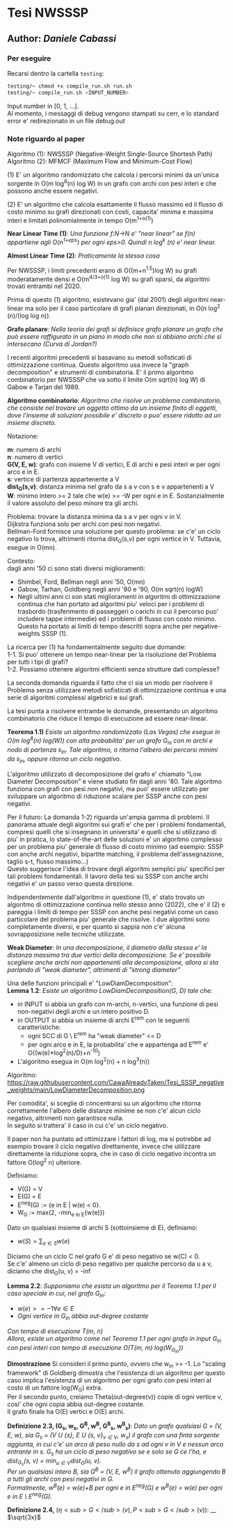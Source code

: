 # Tesi NWSSSP
## Author: _Daniele Cabassi_

### Per eseguire
Recarsi dentro la cartella `testing`:
```bash
testing/~ chmod +x compile_run.sh run.sh
testing/~ compile_run.sh <INPUT_NUMBER>
```
Input number in \[0, 1, ...\].  
Al momento, i messaggi di debug vengono stampati su cerr, e lo standard error e' redirezionato in un file debug.out

### Note riguardo al paper

Algoritmo (1): NWSSSP (Negative-Weight Single-Source Shortesh Path)  
Algoritmo (2): MFMCF (Maximum Flow and Minimum-Cost Flow)

(1) E' un algoritmo randomizzato che calcola i percorsi minimi da un'unica sorgente in O(m log<sup>8</sup>(n) log W) in un grafo con archi con pesi interi e che possono anche essere negativi.

(2) E' un algoritmo che calcola esattamente il flusso massimo ed il flusso di costo minimo su grafi direzionati con costi, capacita' minima e massima interi e limitati polinomialmente in tempo O(m<sup>1+o(1)</sup>)

**Near Linear Time (1)**:
_Una funzione f:N->N e' "near linear" se f(n) appartiene agli O(n<sup>1+eps</sup>) per ogni eps>0.
Quindi n log<sup>k</sup> (n) e' near linear._

**Almost Linear Time (2)**:
_Praticamente la stessa cosa_

Per NWSSSP, i limiti precedenti erano di O((m+n<sup>1.5</sup>)log W) su grafi moderatamente densi e O(m<sup>4/3+o(1)</sup> log W) su grafi sparsi, da algoritmi trovati entrambi nel 2020.

Prima di questo (1) algoritmo, esistevano gia' (dal 2001) degli algoritmi near-linear ma solo per il caso particolare di grafi planari direzionati, in O(n log<sup>2</sup> (n)/(log log n)).

**Grafo planare**:
_Nella teoria dei grafi si definisce grafo planare un grafo che può essere raffigurato in un piano in modo che non si abbiano archi che si intersecano
(Curva di Jordan?)_

I recenti algoritmi precedenti si basavano su metodi sofisticati di ottimizzazione continua. Questo algoritmo usa invece la "graph decomposition" e strumenti di combinatoria. E' il primo algoritmo combinatorio per NWSSSP che va sotto il limite O(m sqrt(n) log W) di Gabow e Tarjan del 1989.

**Algoritmo combinatorio**:
_Algoritmo che risolve un problema combinatorio, che consiste nel trovare un oggetto ottimo da un insieme finito di oggetti, dove l'insieme di soluzioni possibile e' discreto o puo' essere ridotto ad un insieme discreto._

Notazione:

**m**: numero di archi  
**n**: numero di vertici  
**G(V, E, w)**: grafo con insieme V di vertici, E di archi e pesi interi w per ogni arco e in E.  
**s**: vertice di partenza appartenente a V  
**dist<sub>G</sub>(s,v)**: distanza minima nel grafo da s a v con s e v appartenenti a V  
**W**: minimo intero >= 2 tale che w(e) >= -W per ogni e in E. Sostanzialmente il valore assoluto del peso minore tra gli archi.  

Problema: trovare la distanza minima da s a v per ogni v in V.  
Dijkstra funziona solo per archi con pesi non negativi.   
Bellman-Ford fornisce una soluzione per questo problema: se c'e' un ciclo negativo lo trova, altrimenti ritorna dist<sub>G</sub>(s,v) per ogni vertice in V. Tuttavia, esegue in O(mn).

Contesto:  
dagli anni '50 ci sono stati diversi miglioramenti:  
* Shimbel, Ford, Bellman negli anni '50, O(mn)  
* Gabow, Tarhan, Goldberg negli anni '80 e '90, O(m sqrt(n) logW)  
* Negli ultimi anni ci son stati miglioramenti in algoritmi di ottimizzazione continua che han portato ad algoritmi piu' veloci per i problemi di trasbordo (trasferimento di passeggeri o carichi in cui il percorso puo' includere tappe intermedie) ed i problemi di flusso con costo minimo. Questo ha portato ai limiti di tempo descritti sopra anche per negative-weights SSSP (1).  

La ricerca per (1) ha fondamentalmente seguito due domande:  
1-1. Si puo' ottenere un tempo near-linear per la risoluzione del Problema per tutti i tipi di grafi?  
1-2. Possiamo ottenere algoritmi efficienti senza strutture dati complesse?  

La seconda domanda riguarda il fatto che ci sia un modo per risolvere il Problema senza utilizzare metodi sofisticati di ottimizzazione continua e una serie di algoritmi complessi algebrici e sui grafi.

La tesi punta a risolvere entrambe le domande, presentando un algoritmo combinatorio che riduce il tempo di esecuzione ad essere near-linear.

**Teorema 1.1)** _Esiste un algoritmo randomizzato (Las Vegas) che esegue in O(m log<sup>8</sup>(n) log(W)) con alta probabilita' per un grafo G<sub>in</sub> con m archi e nodo di partenza s<sub>in</sub>. Tale algoritmo, o ritorna l'albero dei percorsi minimi da s<sub>in</sub>, oppure ritorna un ciclo negativo._

L'algoritmo utilizzato di decomposizione del grafo e' chiamato "Low Diameter Decomposition" e viene studiato fin dagli anni '80. Tale algoritmo funziona con grafi con pesi _non_ negativi, ma puo' essere utilizzato per sviluppare un algoritmo di riduzione scalare per SSSP anche con pesi negativi.

Per il futuro: La domanda 1-2) riguarda un'ampia gamma di problemi. Il panorama attuale degli algoritmi sui grafi e' che per i problemi fondamentali, compresi quelli che si insegnano in universita' e quelli che si utilizzano di piu' in pratica, lo state-of-the-art delle soluzioni e' un algoritmo complesso per un problema piu' generale di flusso di costo minimo (ad esempio: SSSP con anche archi negativi, bipartite matching, il problema dell'assegnazione, taglio s-t, flusso massimo...)  
Questo suggerisce l'idea di trovare degli algoritmi semplici piu' specifici per tali problemi fondamentali. Il lavoro della tesi su SSSP con anche archi negativi e' un passo verso questa direzione.

Indipendentemente dall'algoritmo in questione (1), e' stato trovato un algoritmo di ottimizzazione continua nello stesso anno (2022), che e' il (2) e pareggia i limiti di tempo per SSSP con anche pesi negativi come un caso particolare del problema piu' generale che risolve. I due algoritmi sono completamente diversi, e per quanto si sappia non c'e' alcuna sovrapposizione nelle tecniche utilizzate.

**Weak Diameter**:
_In una decomposizione, il diametro della stessa e' la distanza massima tra due vertici della decomposizione. Se e' possibile scegliere anche archi non appartenenti alla decomposizione, allora si sta parlando di "weak diameter", altrimenti di "strong diameter"_

Una delle funzioni principali e' "LowDiamDecomposition":  
**Lemma 1.2**: _Esiste un algoritmo LowDiamDecomposition(G, D) tale che:_  
* in INPUT si abbia un grafo con m-archi, n-vertici, una funzione di pesi non-negativi degli archi e un intero positivo D.  
* in OUTPUT si abbia un insieme di archi E<sup>rem</sup> con le seguenti caratteristiche:  
    * ogni SCC di G \ E<sup>rem</sup> ha "weak diameter" <= D  
    * per ogni arco e in E, la probabilita' che e appartenga ad E<sup>rem</sup> e' O((w(e)*log<sup>2</sup>(n)/D)+n<sup>-10</sup>)  
* L'algoritmo esegua in O(m log<sup>2</sup>(n) + n log<sup>3</sup>(n))  

Algoritmo: https://raw.githubusercontent.com/CawaAlreadyTaken/Tesi_SSSP_negative_weights/main/LowDiameterDecomposition.png

Per comodita', si sceglie di concentrarsi su un algoritmo che ritorna correttamente l'albero delle distanze minime se non c'e' alcun ciclo negativo, altrimenti non garantisce nulla.  
In seguito si trattera' il caso in cui c'e' un ciclo negativo.  

Il paper non ha puntato ad ottimizzare i fattori di log, ma si potrebbe ad esempio trovare il ciclo negativo direttamente, invece che utilizzare direttamente la riduzione sopra, che in caso di ciclo negativo incontra un fattore O(log<sup>2</sup> n) ulteriore.  

Definiamo:
* V(G) = V  
* E(G) = E
* E<sup>neg</sup>(G) := {e in E | w(e) < 0}.  
* W<sub>G</sub> := max(2, -min<sub>e in E</sub>{w(e)})

Dato un qualsiasi insieme di archi S (sottoinsieme di E), definiamo:  
* $w(S) = \sum_{e \in S} w(e)$

Diciamo che un ciclo C nel grafo G e' di peso negativo se w(C) < 0.  
Se c'e' almeno un ciclo di peso negativo per qualche percorso da u a v, diciamo che dist<sub>G</sub>(u, v) = -inf

**Lemma 2.2**: 
_Supponiamo che esista un algoritmo per il Teorema 1.1 per il caso speciale in cui, nel grafo G<sub>in</sub>:_
* $w(e) >= -1 \forall e \in E$
* _Ogni vertice in G<sub>in</sub> abbia out-degree costante_  

_Con tempo di esecuzione T(m, n)_  
_Allora, esiste un algoritmo come nel Teorema 1.1  per ogni grafo in input G<sub>in</sub> con pesi interi con tempo di esecuzione O(T(m, m) log(W<sub>G<sub>in</sub></sub>))_

**Dimostrazione**
Si consideri il primo punto, ovvero che w<sub>in</sub> >= -1. Lo "scaling framework" di Goldberg dimostra che l'esistenza di un algoritmo per questo caso implica l'esistenza di un algoritmo per ogni grafo con pesi interi al costo di un fattore log(W<sub>G</sub>) extra.  
Per il secondo punto, creiamo Theta(out-degree(v)) copie di ogni vertice v, cosi' che ogni copia abbia out-degree costante.  
Il grafo finale ha O(E) vertici e O(E) archi.

**Definizione 2.3, (G<sub>s</sub>, w<sub>s</sub>, G<sup>B</sup>, w<sup>B</sup>, G<sup>B</sup><sub>s</sub>, w<sup>B</sup><sub>s</sub>)**:
_Dato un grafo qualsiasi G = (V, E, w), sia G<sub>s</sub> = (V U {s}, E U {s, v}<sub>$v \in V$</sub>, w<sub>s</sub>) il grafo con una finta sorgente aggiunta, in cui c'e' un arco di peso nullo da s ad ogni v in V e nessun arco entrante in s. G<sub>s</sub> ha un ciclo di peso negativo se e solo se G ce l'ha, e dist<sub>G<sub>s</sub></sub>(s, v) = min<sub>$u \in V$</sub>dist<sub>G</sub>(u, v)._  
_Per un qualsiasi intero B, sia G<sup>B</sup> = (V, E, w<sup>B</sup>) il grafo ottenuto aggiungendo B a tutti gli archi con pesi negativi in G._  
_Formalmente, w<sup>B</sup>(e) = w(e)+B per ogni e in E<sup>neg</sup>(G) e w<sup>B</sup>(e) = w(e) per ogni e in E \ E<sup>neg</sup>(G)._

**Definizione 2.4,** $(\eta <sub>G</sub>(v), P<sub>G</sub>(v) )$:
__
$\sqrt{3x}$

